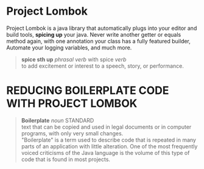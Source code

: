 # Project Lombok
Project Lombok is a java library that automatically plugs into your editor and build tools, **spicing up** your java.
Never write another getter or equals method again, with one annotation your class has a fully featured builder,
Automate your logging variables, and much more.  
> **spice sth up**  _phrasal verb_ with spice _verb_  
> to add excitement or interest to a speech, story, or performance.
# REDUCING BOILERPLATE CODE WITH PROJECT LOMBOK  
> **Boilerplate** _noun_ STANDARD  
> text that can be copied and used in legal documents or in computer programs, with only very small changes.  
"Boilerplate" is a term used to describe code that is repeated in many parts of an application with little alteration.
One of the most frequently voiced criticisms of the Java language is the volume of this type of code that is found in most projects.
